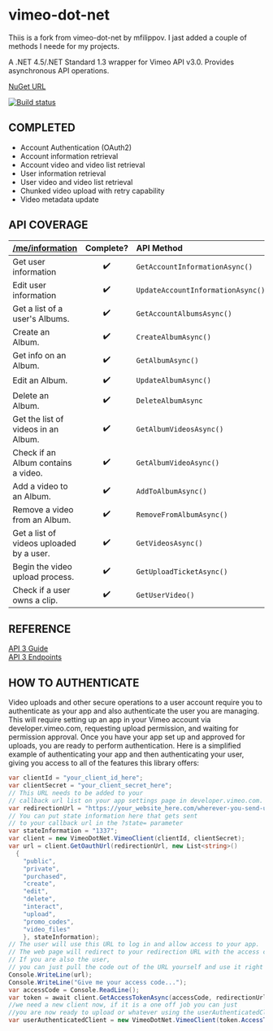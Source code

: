 vimeo-dot-net
=============

Thiis is a fork from vimeo-dot-net by mfilippov. I jast added a couple of methods I neede for my projects.

A .NET 4.5/.NET Standard 1.3 wrapper for Vimeo API v3.0. Provides asynchronous API operations.

[NuGet URL](https://www.nuget.org/packages/VimeoDotNet/)

[![Build status](https://ci.appveyor.com/api/projects/status/i2ojpb8i9o2v3kk4?svg=true)](https://ci.appveyor.com/project/mfilippov/vimeo-dot-net)

COMPLETED
---------
- Account Authentication (OAuth2)
- Account information retrieval
- Account video and video list retrieval
- User information retrieval
- User video and video list retrieval
- Chunked video upload with retry capability
- Video metadata update

API COVERAGE
----

| [/me/information](https://developer.vimeo.com/api/endpoints/me#)|Complete?|API Method|
|:---|:---:|:---|
| Get user information | :heavy_check_mark: | `GetAccountInformationAsync()` |
| Edit user information | :heavy_check_mark: | `UpdateAccountInformationAsync()` |
| Get a list of a user's Albums. | :heavy_check_mark:  | `GetAccountAlbumsAsync()`  |
| Create an Album. | :heavy_check_mark:  | `CreateAlbumAsync()`  |
| Get info on an Album. | :heavy_check_mark: | `GetAlbumAsync()` |
| Edit an Album. | :heavy_check_mark:  | `UpdateAlbumAsync()`  |
| Delete an Album. |  :heavy_check_mark: |  `DeleteAlbumAsync` |
| Get the list of videos in an Album. | :heavy_check_mark:  | `GetAlbumVideosAsync()`  |
| Check if an Album contains a video. | :heavy_check_mark: | `GetAlbumVideoAsync()` |
| Add a video to an Album. | :heavy_check_mark: | `AddToAlbumAsync()` |
| Remove a video from an Album. | :heavy_check_mark: | `RemoveFromAlbumAsync()` |
| Get a list of videos uploaded by a user. | :heavy_check_mark: | `GetVideosAsync()` |
| Begin the video upload process. | :heavy_check_mark: | `GetUploadTicketAsync()` |
| Check if a user owns a clip. | :heavy_check_mark: | `GetUserVideo()` |




REFERENCE
---------
[API 3 Guide](https://developer.vimeo.com/api/start)  
[API 3 Endpoints](https://developer.vimeo.com/api/endpoints)

HOW TO AUTHENTICATE
-------------------
Video uploads and other secure operations to a user account require you to authenticate as your app and also authenticate the user you are managing.  This will require setting up an app in your Vimeo account via developer.vimeo.com, requesting upload permission, and waiting for permission approval.  Once you have your app set up and approved for uploads, you are ready to perform authentication.  Here is a simplified example of authenticating your app and then authenticating your user, giving you access to all of the features this library offers:
```C#
var clientId = "your_client_id_here";
var clientSecret = "your_client_secret_here";
// This URL needs to be added to your 
// callback url list on your app settings page in developer.vimeo.com.
var redirectionUrl = "https://your_website_here.com/wherever-you-send-users-after-grant";
// You can put state information here that gets sent
// to your callback url in the ?state= parameter
var stateInformation = "1337";
var client = new VimeoDotNet.VimeoClient(clientId, clientSecret);
var url = client.GetOauthUrl(redirectionUrl, new List<string>() 
  {
    "public",
    "private", 
    "purchased", 
    "create", 
    "edit", 
    "delete", 
    "interact", 
    "upload", 
    "promo_codes",
    "video_files"
    }, stateInformation);
// The user will use this URL to log in and allow access to your app.
// The web page will redirect to your redirection URL with the access code in the query parameters.
// If you are also the user, 
// you can just pull the code out of the URL yourself and use it right here.
Console.WriteLine(url);
Console.WriteLine("Give me your access code...");
var accessCode = Console.ReadLine();
var token = await client.GetAccessTokenAsync(accessCode, redirectionUrl);
//we need a new client now, if it is a one off job you can just
//you are now ready to upload or whatever using the userAuthenticatedClient
var userAuthenticatedClient = new VimeoDotNet.VimeoClient(token.AccessToken);
            
```
